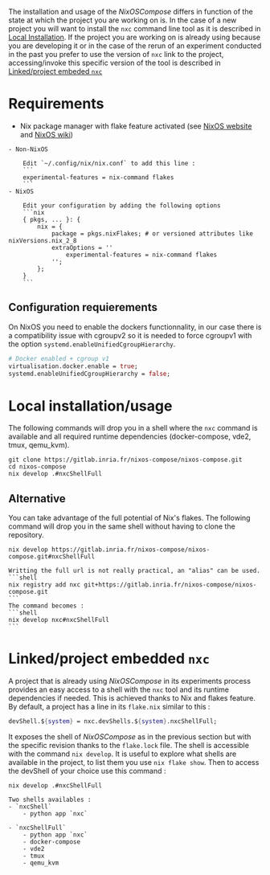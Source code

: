 The installation and usage of the _NixOSCompose_ differs in function of the state at which the project you are working on is. In the case of a new project you will want to install the `nxc` command line tool as it is described in [Local Installation](local.md#local-installationusage). If the project you are working on is already using because you are developing it or in the case of the rerun of an experiment conducted in the past you prefer to use the version of `nxc` link to the project, accessing/invoke this specific version of the tool is described in [Linked/project embeded `nxc`](local.md#linkedproject-embeded-nxc)


# Requirements

- Nix package manager with flake feature activated (see [NixOS website](https://nixos.org/download.html) and [NixOS wiki](https://nixos.wiki/wiki/Flakes#Installing_flakes))

```admonish note title="Quick note from NixOS wiki to activate flake feature"
- Non-NixOS

    Edit `~/.config/nix/nix.conf` to add this line :
    ```
    experimental-features = nix-command flakes
    ```
- NixOS

    Edit your configuration by adding the following options
    ```nix
    { pkgs, ... }: {
        nix = {
            package = pkgs.nixFlakes; # or versioned attributes like nixVersions.nix_2_8
            extraOptions = ''
                experimental-features = nix-command flakes
            '';
        };
    }
    ```
```

## Configuration requierements

On NixOS you need to enable the dockers functionnality, in our case there is a compatibility issue with cgroupv2 so it is needed to force cgroupv1 with the option `systemd.enableUnifiedCgroupHierarchy`.

```nix
# Docker enabled + cgroup v1
virtualisation.docker.enable = true;
systemd.enableUnifiedCgroupHierarchy = false;
```


# Local installation/usage

The following commands will drop you in a shell where the `nxc` command is available and all required runtime dependencies (docker-compose, vde2, tmux, qemu_kvm).

```shell
git clone https://gitlab.inria.fr/nixos-compose/nixos-compose.git
cd nixos-compose
nix develop .#nxcShellFull
```
## Alternative

You can take advantage of the full potential of Nix's flakes. The following command will drop you in the same shell without having to clone the repository.
```shell
nix develop https://gitlab.inria.fr/nixos-compose/nixos-compose.git#nxcShellFull
```

~~~admonish tip
Writting the full url is not really practical, an "alias" can be used.
```shell
nix registry add nxc git+https://gitlab.inria.fr/nixos-compose/nixos-compose.git
```
The command becomes :
```shell
nix develop nxc#nxcShellFull
```
~~~

# Linked/project embedded `nxc`

A project that is already using _NixOSCompose_ in its experiments process provides an easy access to a shell with the `nxc` tool and its runtime dependencies if needed. This is achieved thanks to Nix and flakes feature. By default, a project has a line in its `flake.nix` similar to this :

```nix
devShell.${system} = nxc.devShells.${system}.nxcShellFull;
```

It exposes the shell of _NixOSCompose_ as in the previous section but with the specific revision thanks to the `flake.lock` file. The shell is accessible with the command `nix develop`. It is useful to explore what shells are available in the project, to list them you use `nix flake show`. Then to access the devShell of your choice use this command :

```shell
nix develop .#nxcShellFull
```

```admonish info
Two shells availables :
- `nxcShell`
    - python app `nxc`

- `nxcShellFull`
    - python app `nxc`
    - docker-compose
    - vde2
    - tmux
    - qemu_kvm
```

<!-- 

2 scenarii are possible, either you are working on a new project or you are on one already using _NixOSCompose_, in this latter case and if the `flake.nix` still contains this following line
If you are working on a project that already uses _NixOSCompose_ you should use the nxc provided with it, it will use the exact version of the tool used to build it, the one used for the project. It is recommended. Or you can use you own installation like described in part ##.

_NixOSCompose_, thanks to Nix package manager, does not always need to be installed in a classical way. In the case where you are picking up a project which is already using _NixOSCompose_ it should not be necessary to an installation. If instead you are starting a new project you need to do 


## 2 scenarios

Depending on you usage you will not need to follow the same installation procedure. Starting a new project requires to initialize de project

### 2 scenarii possible
Either you are going to create a new project or you are using a project that was produced by NixOSCompose
Shell Nix avec NXC disponible
```
nix shell
```



## 

```
git clone https://gitlab.inria.fr/nixos-compose/nixos-compose
cd nixos-compose
nix-shell
ou 
nix develop
ou
nix build
```

```
nxc --help
nxc --testBuild # ce serait interessé
``` -->
